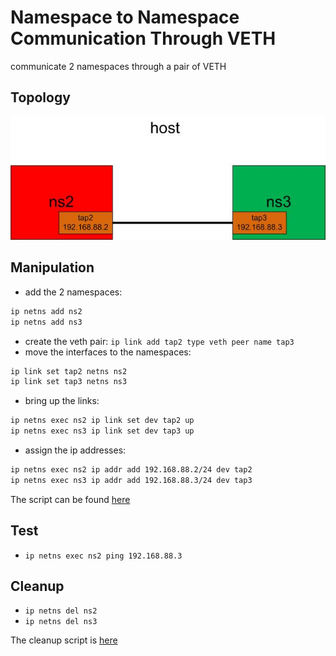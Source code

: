 # Namespace to Namespace Communication Through VETH
communicate 2 namespaces through a pair of VETH

## Topology
![communicate 2 namespaces through a VETH](ns-veth-ns.jpg)

## Manipulation
- add the 2 namespaces:
```bash
ip netns add ns2
ip netns add ns3
```
- create the veth pair: `ip link add tap2 type veth peer name tap3`
- move the interfaces to the namespaces:
```bash
ip link set tap2 netns ns2
ip link set tap3 netns ns3
```
- bring up the links:
```bash
ip netns exec ns2 ip link set dev tap2 up
ip netns exec ns3 ip link set dev tap3 up
```
- assign the ip addresses:
```bash
ip netns exec ns2 ip addr add 192.168.88.2/24 dev tap2
ip netns exec ns3 ip addr add 192.168.88.3/24 dev tap3
```

The script can be found [here](ns-veth-ns.sh)

## Test
- `ip netns exec ns2 ping 192.168.88.3`

## Cleanup 
- `ip netns del ns2`
- `ip netns del ns3`

The cleanup script is [here](ns-veth-ns-clean.sh)
